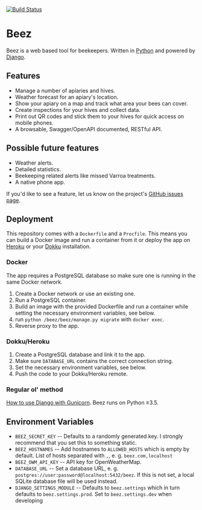 [![Build Status](https://travis-ci.org/Retzudo/beez.svg?branch=master)](https://travis-ci.org/Retzudo/beez)
# Beez

Beez is a web based tool for beekeepers. Written in
[Python](https://python.org/) and powered by [Django](https://djangoproject.com/).

## Features

- Manage a number of apiaries and hives.
- Weather forecast for an apiary's location.
- Show your apiary on a map and track what area your bees can cover.
- Create inspections for your hives and collect data.
- Print out QR codes and stick them to your hives for quick access on mobile phones.
- A browsable, Swagger/OpenAPI documented, RESTful API.


## Possible future features

- Weather alerts.
- Detailed statistics.
- Beekeeping related alerts like missed Varroa treatments.
- A native phone app.

If you'd like to see a feature, let us know on the project's [GitHub issues page](https://github.com/Retzudo/beez/issues).


## Deployment

This repository comes with a `Dockerfile` and a `Procfile`. This means
you can build a Docker image and run a container from it or deploy the
app on [Heroku](https://heroku.com/) or your [Dokku](http://dokku.viewdocs.io/dokku/)
installation.


### Docker

The app requires a PostgreSQL database so make sure one is running in
the same Docker network.

1. Create a Docker network or use an existing one.
2. Run a PostgreSQL container.
3. Build an image with the provided Dockerfile and run a container while setting the
   necessary environment variables, see below.
4. run `python /beez/beez/manage.py migrate` with `docker exec`.
5. Reverse proxy to the app.


### Dokku/Heroku

1. Create a PostgreSQL database and link it to the app.
2. Make sure `DATABASE_URL` contains the correct connection string.
3. Set the necessary environment variables, see below.
4. Push the code to your Dokku/Heroku remote.


### Regular ol' method

[How to use Django with Gunicorn](https://docs.djangoproject.com/en/2.0/howto/deployment/wsgi/gunicorn/).
Beez runs on Python ≥3.5.


## Environment Variables

- `BEEZ_SECRET_KEY` -- Defaults to a randomly generated key.
  I strongly recommend that you set this to something static.
- `BEEZ_HOSTNAMES` -- Add hostnames to `ALLOWED_HOSTS` which is empty by default. List of hosts separated with `,`, e. g. `beez.com,localhost`
- `BEEZ_OWM_API_KEY` -- API key for OpenWeatherMap.
- `DATABASE_URL` -- Set a database URL, e. g. `postgres://user:password@localhost:5432/beez`.
  If this is not set, a local SQLite database file will be used instead.
- `DJANGO_SETTINGS_MODULE` -- Defaults to `beez.settings` which in turn defaults to `beez.settings.prod`. Set to
  `beez.settings.dev` when developing
